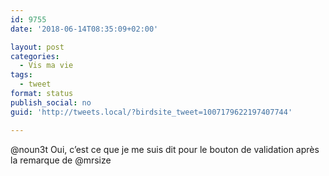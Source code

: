 ```yaml
---
id: 9755
date: '2018-06-14T08:35:09+02:00'

layout: post
categories:
  - Vis ma vie
tags:
  - tweet
format: status
publish_social: no
guid: 'http://tweets.local/?birdsite_tweet=1007179622197407744'

---
```


@noun3t Oui, c’est ce que je me suis dit pour le bouton de validation après la remarque de @mrsize